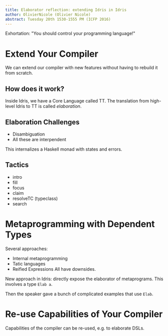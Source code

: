 ```yaml
---
title: Elaborator reflection: extending Idris in Idris
author: OlivierNicole (Olivier Nicole)
abstract: Tuesday 20th 1530-1555 PM (ICFP 2016)
---
```


Exhortation: "You should control your programming language!"

# Extend Your Compiler

We can extend our compiler with new features without having to rebuild it from
scratch.

## How does it work?

Inside Idris, we have a Core Language called TT. The translation from high-level
Idris to TT is called *elaboration*.

## Elaboration Challenges

* Disambiguation
* All these are interpendent

This internalizes a Haskell monad with states and errors.

## Tactics

* intro
* fill
* focus
* claim
* resolveTC (typeclass)
* search

# Metaprogramming with Dependent Types

Several approaches:
* Internal metaprogramming
* Tatic languages
* Reified Expressions
All have downsides.

New approach in Idris: directly expose the elaborator of metaprograms.
This involves a type `Elab a`.

Then the speaker gave a bunch of complicated examples that use `Elab`.

# Re-use Capabilities of Your Compiler

Capabilities of the compiler can be re-used, e.g. to elaborate DSLs.
